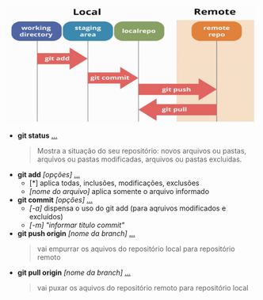 <center><img src="/assets/git-life-cycle.jpg"></center>

- **git status** [...](https://git-scm.com/docs/git-status)
	> Mostra a situação do seu repositório: novos arquivos ou pastas, arquivos ou pastas modificadas, arquivos ou pastas excluidas.
- **git add** *[opções]* [...](https://git-scm.com/docs/git-add)
	- [*] aplica todas, inclusões, modificações, exclusões
    - *[nome do arquivo]* aplica somente o arquivo informado
- **git commit** *[opções]* [...](https://git-scm.com/docs/git-commit)
	- *[-a]* dispensa o uso do git add (para aqruivos modificados e excluídos)
    - *[-m] "informar titulo commit"*
- **git push origin** *[nome da branch]* [...](https://git-scm.com/docs/git-push)
    > vai empurrar os aquivos do repositório local para repositório remoto
- **git pull origin** *[nome da branch]* [...](https://git-scm.com/docs/git-pull)
    > vai puxar os aquivos do repositório remoto para repositório local
